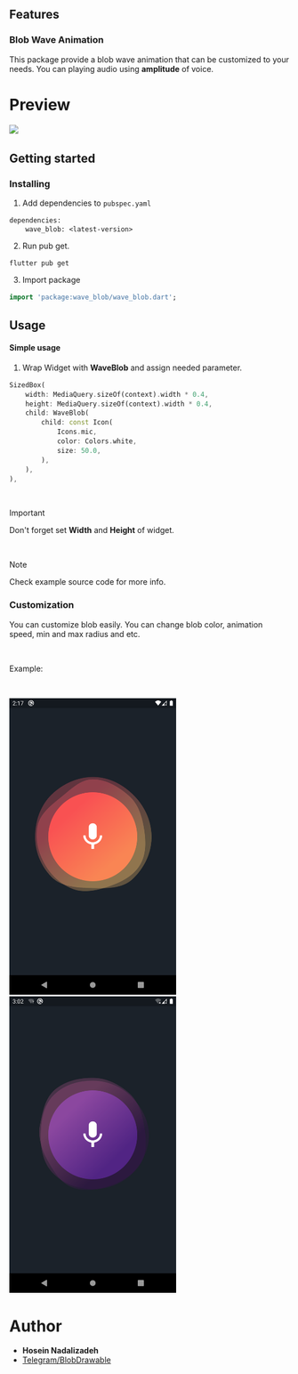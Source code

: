 ## Features

### Blob Wave Animation
This package provide a blob wave animation that can be customized to your needs. You can playing audio using **amplitude** of voice.

# Preview
<img src="example-1.gif" width=300 />

## Getting started

### Installing
1. Add dependencies to `pubspec.yaml`

```dependencies
dependencies:
    wave_blob: <latest-version>
```
2. Run pub get.
```
flutter pub get
```
3. Import package
```dart
import 'package:wave_blob/wave_blob.dart';
```

## Usage

#### Simple usage

1. Wrap Widget with **WaveBlob** and assign needed parameter.
```dart
SizedBox(
    width: MediaQuery.sizeOf(context).width * 0.4,
    height: MediaQuery.sizeOf(context).width * 0.4,
    child: WaveBlob(
        child: const Icon(
            Icons.mic,
            color: Colors.white,
            size: 50.0,
        ),
    ),
),
```

<br>

> [!IMPORTANT]
> Don't forget set **Width** and **Height** of widget.

<br>

> [!NOTE]
> Check example source code for more info.

### Customization

You can customize blob easily. You can change blob color, animation speed, min and max radius and etc. 

<br>

Example:

<br>

<img src="example-2.png" width=300 /> <img src="example-3.png" width=300 />


# Author
- **Hosein Nadalizadeh**
- [Telegram/BlobDrawable](https://github.com/DrKLO/Telegram/blob/master/TMessagesProj/src/main/java/org/telegram/ui/Components/BlobDrawable.java)

